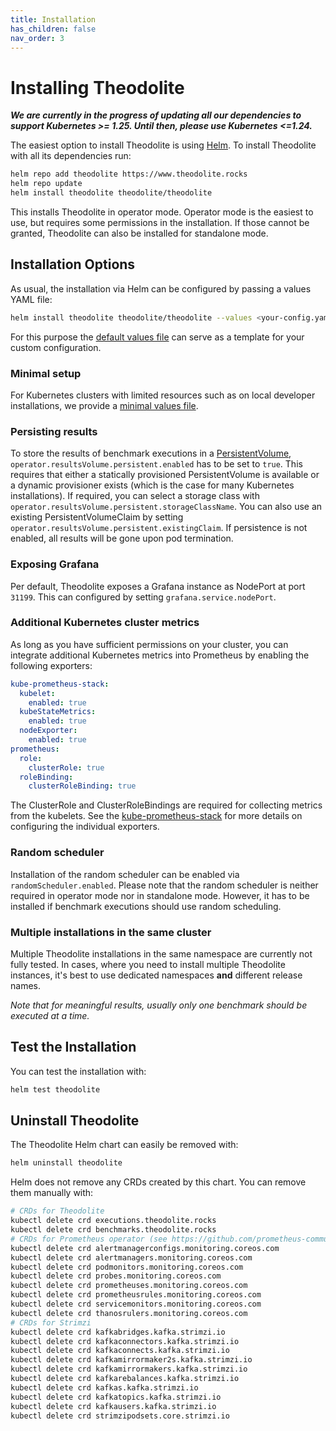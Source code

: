 ```yaml
---
title: Installation
has_children: false
nav_order: 3
---
```


# Installing Theodolite

***We are currently in the progress of updating all our dependencies to support Kubernetes >= 1.25. Until then, please use Kubernetes <=1.24.***

The easiest option to install Theodolite is using [Helm](https://helm.sh).
To install Theodolite with all its dependencies run:

```sh
helm repo add theodolite https://www.theodolite.rocks
helm repo update
helm install theodolite theodolite/theodolite
```

This installs Theodolite in operator mode. Operator mode is the easiest to use, but requires some permissions in the installation. If those cannot be granted, Theodolite can also be installed for standalone mode. 


## Installation Options

As usual, the installation via Helm can be configured by passing a values YAML file:

```sh
helm install theodolite theodolite/theodolite --values <your-config.yaml>
```

For this purpose the [default values file](https://github.com/cau-se/theodolite/blob/main/helm/values.yaml) can serve as a template for your custom configuration.

### Minimal setup

For Kubernetes clusters with limited resources such as on local developer installations, we provide a [minimal values file](https://github.com/cau-se/theodolite/blob/main/helm/preconfigs/minimal.yaml).

### Persisting results

To store the results of benchmark executions in a [PersistentVolume](https://kubernetes.io/docs/concepts/storage/persistent-volumes), `operator.resultsVolume.persistent.enabled` has to be set to `true`. This requires that either a statically provisioned PersistentVolume is available or a dynamic provisioner exists (which is the case for many Kubernetes installations). If required, you can select a storage class with `operator.resultsVolume.persistent.storageClassName`.
You can also use an existing PersistentVolumeClaim by setting `operator.resultsVolume.persistent.existingClaim`.
If persistence is not enabled, all results will be gone upon pod termination.

### Exposing Grafana

Per default, Theodolite exposes a Grafana instance as NodePort at port `31199`. This can configured by setting `grafana.service.nodePort`.

### Additional Kubernetes cluster metrics

As long as you have sufficient permissions on your cluster, you can integrate additional Kubernetes metrics into Prometheus by enabling the following exporters:

```yaml
kube-prometheus-stack:
  kubelet:
    enabled: true
  kubeStateMetrics:
    enabled: true
  nodeExporter:
    enabled: true
prometheus: 
  role:
    clusterRole: true
  roleBinding:
    clusterRoleBinding: true
```

The ClusterRole and ClusterRoleBindings are required for collecting metrics from the kubelets. See the [kube-prometheus-stack](https://github.com/prometheus-community/helm-charts/tree/main/charts/kube-prometheus-stack) for more details on configuring the individual exporters.

### Random scheduler

Installation of the random scheduler can be enabled via `randomScheduler.enabled`. Please note that the random scheduler is neither required in operator mode nor in standalone mode. However, it has to be installed if benchmark executions should use random scheduling.

<!-- **TODO:** link-->

### Multiple installations in the same cluster

Multiple Theodolite installations in the same namespace are currently not fully tested.
In cases, where you need to install multiple Theodolite instances, it's best to use dedicated namespaces **and** different release names.

*Note that for meaningful results, usually only one benchmark should be executed at a time.*


## Test the Installation

You can test the installation with:

```sh
helm test theodolite
```


## Uninstall Theodolite

The Theodolite Helm chart can easily be removed with:

```sh
helm uninstall theodolite
```

Helm does not remove any CRDs created by this chart. You can remove them manually with:

```sh
# CRDs for Theodolite
kubectl delete crd executions.theodolite.rocks
kubectl delete crd benchmarks.theodolite.rocks
# CRDs for Prometheus operator (see https://github.com/prometheus-community/helm-charts/tree/main/charts/kube-prometheus-stack#uninstall-chart)
kubectl delete crd alertmanagerconfigs.monitoring.coreos.com
kubectl delete crd alertmanagers.monitoring.coreos.com
kubectl delete crd podmonitors.monitoring.coreos.com
kubectl delete crd probes.monitoring.coreos.com
kubectl delete crd prometheuses.monitoring.coreos.com
kubectl delete crd prometheusrules.monitoring.coreos.com
kubectl delete crd servicemonitors.monitoring.coreos.com
kubectl delete crd thanosrulers.monitoring.coreos.com
# CRDs for Strimzi
kubectl delete crd kafkabridges.kafka.strimzi.io
kubectl delete crd kafkaconnectors.kafka.strimzi.io
kubectl delete crd kafkaconnects.kafka.strimzi.io
kubectl delete crd kafkamirrormaker2s.kafka.strimzi.io
kubectl delete crd kafkamirrormakers.kafka.strimzi.io
kubectl delete crd kafkarebalances.kafka.strimzi.io
kubectl delete crd kafkas.kafka.strimzi.io
kubectl delete crd kafkatopics.kafka.strimzi.io
kubectl delete crd kafkausers.kafka.strimzi.io
kubectl delete crd strimzipodsets.core.strimzi.io
```
